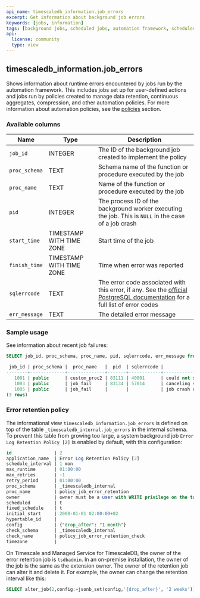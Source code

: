 ```yaml
---
api_name: timescaledb_information.job_errors
excerpt: Get information about background job errors
keywords: [jobs, information]
tags: [background jobs, scheduled jobs, automation framework, scheduled views]
api:
  license: community
  type: view
---
```


## timescaledb_information.job_errors

Shows information about runtime errors encountered by jobs run by the automation framework.
This includes jobs set up for user-defined actions and jobs run by policies
created to manage data retention, continuous aggregates, compression, and
other automation policies. For more information about automation policies,
see the [policies][actions] section.

### Available columns

|Name|Type|Description|
|-|-|-|
|`job_id`|INTEGER|The ID of the background job created to implement the policy|
|`proc_schema`|TEXT|Schema name of the function or procedure executed by the job|
|`proc_name`|TEXT|Name of the function or procedure executed by the job|
|`pid`|INTEGER|The process ID of the background worker executing the job. This is `NULL` in the case of a job crash|
|`start_time`|TIMESTAMP WITH TIME ZONE|Start time of the job|
|`finish_time`|TIMESTAMP WITH TIME ZONE|Time when error was reported|
|`sqlerrcode`|TEXT|The error code associated with this error, if any. See the [official PostgreSQL documentation](https://www.postgresql.org/docs/current/errcodes-appendix.html) for a full list of error codes|
|`err_message`|TEXT|The detailed error message|

### Sample usage

See information about recent job failures:

```sql
SELECT job_id, proc_schema, proc_name, pid, sqlerrcode, err_message from timescaledb_information.job_errors ;

 job_id | proc_schema |  proc_name   |  pid  | sqlerrcode |                     err_message
--------+-------------+--------------+-------+------------+-----------------------------------------------------
   1001 | public      | custom_proc2 | 83111 | 40001      | could not serialize access due to concurrent update
   1003 | public      | job_fail     | 83134 | 57014      | canceling statement due to user request
   1005 | public      | job_fail     |       |            | job crash detected, see server logs
(3 rows)

```

### Error retention policy

The informational view `timescaledb_information.job_errors` is defined on top
of the table `_timescaledb_internal.job_errors` in the internal schema. To
prevent this table from growing too large, a system background job
`Error Log Retention Policy [2]` is enabled by default,
with this configuration:

```sql
id                | 2
application_name  | Error Log Retention Policy [2]
schedule_interval | 1 mon
max_runtime       | 01:00:00
max_retries       | -1
retry_period      | 01:00:00
proc_schema       | _timescaledb_internal
proc_name         | policy_job_error_retention
owner             | owner must be a user with WRITE privilege on the table `_timescaledb_internal.job_errors`
scheduled         | t
fixed_schedule    | t
initial_start     | 2000-01-01 02:00:00+02
hypertable_id     |
config            | {"drop_after": "1 month"}
check_schema      | _timescaledb_internal
check_name        | policy_job_error_retention_check
timezone          |

```

On Timescale and Managed Service for TimescaleDB, the owner of the error
retention job is `tsdbadmin`. In an on-premise installation, the owner of the
job is the same as the extension owner.
The owner of the retention job can alter it and delete it.
For example, the owner can change the retention interval like this:

```sql
SELECT alter_job(2,config:=jsonb_set(config,'{drop_after}', '2 weeks'));
```

[actions]: /api/:currentVersion:/actions/
